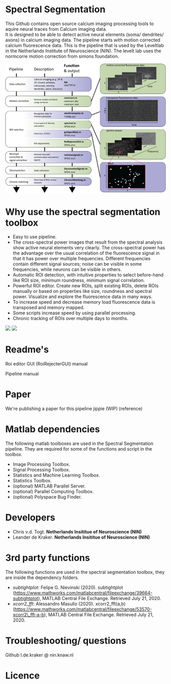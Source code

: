 Spectral Segmentation
===========

This Github contains open source calcium imaging processing tools to aquire neural traces from Calcium imaging data.  
It is designed to be able to detect active neural elements (soma/ dendrites/ axons) in calcium imaging data.
The pipeline starts with motion corrected calcium fluorescence data.
This is the pipeline that is used by the Leveltlab in the Netherlands Institute of Neuroscience (NIN). 
The levelt lab uses the normcorre motion correction from simons foundation.

<img src="https://github.com/Leveltlab/SpectralSegmentation/blob/master/docs/Figure_Analysis_Pipeline.png" width="700" align="center">

Why use the spectral segmentation toolbox
===========
- Easy to use pipeline.
- The cross-spectral power images that result from the spectral analysis show active neural elements very clearly. 
The cross-spectral power has the advantage over the usual correlation of the fluorescence signal in that it has power over multiple frequencies. 
Different frequencies contain different signal sources; noise can be visible in some frequencies, while neurons can be visible in others.
- Automatic ROI detection, with intuitive properties to select before-hand like ROI size, minimum roundness, minimum signal correlation.
- Powerful ROI editor. Create new ROIs, split existing ROIs, delete ROIs manually or based on properties like size, roundness and spectral power.
Visualize and explore the fluorescence data in many ways.
- To increase speed and decrease memory load fluorescence data is transposed and memory mapped.
- Some scripts increase speed by using parallel processing.
- Chronic tracking of ROIs over multiple days to months.

<img src="https://github.com/Leveltlab/SpectralSegmentation/blob/master/docs/Fig_2_v10_spectral-example_Delier_20190916_002-1-ExtremeDeclutter_SMALL.png">

<img src="D:\Documents\GitHub\SpectralSegmentation\docs\Fig_4_v6_DataExamplesproperCropped_KS.png" width="350">


Readme's
======
Roi editor GUI (RoiRejecterGUI) manual

Pipeline manual

Paper
======
We're publishing a paper for this pipeline jippie (WIP)
(reference)


Matlab dependencies
======
The following matlab toolboxes are used in the Spectral Segmentation pipeline.
They are required for some of the functions and script in the toolbox.

- Image Processing Toolbox.
- Signal Processing Toolbox.
- Statistics and Machine Learning Toolbox.
- Statistics Toolbox.
- (optional) MATLAB Parallel Server. 
- (optional) Parallel Computing Toolbox. 
- (optional) Polyspace Bug Finder. 


Developers
======
- Chris v.d. Togt.  **Netherlands Insititue of Neuroscience (NIN)**
- Leander de Kraker.  **Netherlands Insititue of Neuroscience (NIN)**


3rd party functions
=======
The following functions are used in the spectral segmentation toolbox, they are inside the dependency folders.

- *subtightplot*: 
	Felipe G. Nievinski (2020). subtightplot (https://www.mathworks.com/matlabcentral/fileexchange/39664-subtightplot), MATLAB Central File Exchange. Retrieved July 21, 2020.
- *xcorr2\_fft*:
	Alessandro Masullo (2020). xcorr2\_fft(a,b) (https://www.mathworks.com/matlabcentral/fileexchange/53570-xcorr2\_fft-a-b), MATLAB Central File Exchange. Retrieved July 21, 2020.
	
Troubleshooting/ questions
========
Github l.de.kraker @ nin.knaw.nl
	
Licence
========

	
	
	
	
	
	